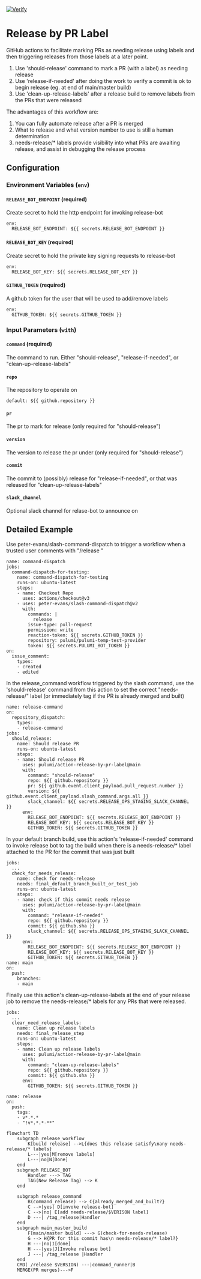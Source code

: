 [![Verify](https://github.com/pulumi/action-release-by-pr-label/actions/workflows/verify.yml/badge.svg)](https://github.com/pulumi/action-release-by-pr-label/actions/workflows/verify.yml)

# Release by PR Label
GitHub actions to facilitate marking PRs as needing release using labels
and then triggering releases from those labels at a later point.

1. Use 'should-release' command to mark a PR (with a label) as needing release
2. Use 'release-if-needed' after doing the work to verify a commit is ok to begin release (eg. at end of main/master build)
3. Use 'clean-up-release-labels' after a release build to remove labels from the PRs that were released

The advantages of this workflow are:
1. You can fully automate release after a PR is merged
2. What to release and what version number to use is still a human determination
3. needs-release/* labels provide visibility into what PRs are awaiting release, and assist in debugging the release process


## Configuration

### Environment Variables (`env`)

#### `RELEASE_BOT_ENDPOINT` (required)
Create secret to hold the http endpoint for invoking release-bot

    env:
      RELEASE_BOT_ENDPOINT: ${{ secrets.RELEASE_BOT_ENDPOINT }}

#### `RELEASE_BOT_KEY` (required)
Create secret to hold the private key signing requests to release-bot

    env:
      RELEASE_BOT_KEY: ${{ secrets.RELEASE_BOT_KEY }}

#### `GITHUB_TOKEN` (required)
A github token for the user that will be used to add/remove labels

    env:
      GITHUB_TOKEN: ${{ secrets.GITHUB_TOKEN }}

### Input Parameters (`with`)

#### `command` (required)
The command to run. Either "should-release", "release-if-needed", or "clean-up-release-labels"

#### `repo` 
The repository to operate on

    default: ${{ github.repository }}

#### `pr`
The pr to mark for release (only required for "should-release")

#### `version`
The version to release the pr under (only required for "should-release")

#### `commit`
The commit to (possibly) release for "release-if-needed", or that was released for "clean-up-release-labels"

#### `slack_channel`
Optional slack channel for relase-bot to announce on

## Detailed Example
Use peter-evans/slash-command-dispatch to trigger a workflow when a trusted user comments 
with "/release <VERSION>"
```
name: command-dispatch
jobs:
  command-dispatch-for-testing:
    name: command-dispatch-for-testing
    runs-on: ubuntu-latest
    steps:
    - name: Checkout Repo
      uses: actions/checkout@v3
    - uses: peter-evans/slash-command-dispatch@v2
      with:
        commands: |
          release
        issue-type: pull-request
        permission: write
        reaction-token: ${{ secrets.GITHUB_TOKEN }}
        repository: pulumi/pulumi-temp-test-provider
        token: ${{ secrets.PULUMI_BOT_TOKEN }}
on:
  issue_comment:
    types:
    - created
    - edited
```

In the release_command workflow triggered by the slash command, use the 'should-release' command 
from this action to set the correct "needs-release/<VERSION>" label (or immediately tag if the PR
is already merged and built)

```
name: release-command
on:
  repository_dispatch:
    types:
    - release-command
jobs:
  should_release:
    name: Should release PR
    runs-on: ubuntu-latest
    steps:
    - name: Should release PR
      uses: pulumi/action-release-by-pr-label@main
      with:
        command: "should-release"
        repo: ${{ github.repository }}
        pr: ${{ github.event.client_payload.pull_request.number }}
        version: ${{ github.event.client_payload.slash_command.args.all }}
        slack_channel: ${{ secrets.RELEASE_OPS_STAGING_SLACK_CHANNEL }}
      env:
        RELEASE_BOT_ENDPOINT: ${{ secrets.RELEASE_BOT_ENDPOINT }}
        RELEASE_BOT_KEY: ${{ secrets.RELEASE_BOT_KEY }}
        GITHUB_TOKEN: ${{ secrets.GITHUB_TOKEN }}
```

In your default branch build, use this action's 'release-if-needed' command to invoke release bot
to tag the build when there is a needs-release/* label attached to the PR for the commit that was just built
```
jobs:
  ...
  check_for_needs_release:
    name: check for needs-release
    needs: final_default_branch_built_or_test_job
    runs-on: ubuntu-latest
    steps:
    - name: check if this commit needs release
      uses: pulumi/action-release-by-pr-label@main
      with:
        command: "release-if-needed"
        repo: ${{ github.repository }}
        commit: ${{ github.sha }}
        slack_channel: ${{ secrets.RELEASE_OPS_STAGING_SLACK_CHANNEL }}
      env:
        RELEASE_BOT_ENDPOINT: ${{ secrets.RELEASE_BOT_ENDPOINT }}
        RELEASE_BOT_KEY: ${{ secrets.RELEASE_BOT_KEY }}
        GITHUB_TOKEN: ${{ secrets.GITHUB_TOKEN }}
name: main
on:
  push:
    branches:
    - main
```

Finally use this action's clean-up-release-labels at the end of your release job to remove
the needs-release/* labels for any PRs that were released.

```
jobs:
  ...
  clear_need_release_labels:
    name: Clean up release labels
    needs: final_release_step
    runs-on: ubuntu-latest
    steps:
    - name: Clean up release labels
      uses: pulumi/action-release-by-pr-label@main
      with:
        command: "clean-up-release-labels"
        repo: ${{ github.repository }}
        commit: ${{ github.sha }}
      env:
        GITHUB_TOKEN: ${{ secrets.GITHUB_TOKEN }}

name: release
on:
  push:
    tags:
    - v*.*.*
    - "!v*.*.*-**"
```


``` mermaid
flowchart TD
    subgraph release_workflow
        K[build release] -->L{does this release satisfy\nany needs-release/* labels}
        L---|yes|M[remove labels]
        L---|no|N[Done]
    end
    subgraph RELEASE_BOT
        Handler ---> TAG
        TAG(New Release Tag) --> K
    end

    subgraph release_command
        B(command_release) --> C{already_merged_and_built?}
        C -->|yes| D[invoke release-bot]
        C -->|no| E[add needs-release/$VERISON label]
        D ---| /tag_release|Handler
    end
    subgraph main_master_build
        F[main/master build] ---> G(check-for-needs-release)
        G --> H{PR for this commit has\n needs-release/* label?}
        H ---|no|I[done]
        H ---|yes|J[Invoke release bot]
        J ---| /tag_release |Handler
    end
    CMD( /release $VERSION) ---|command_runner|B
    MERGE(PR merges)--->F
```
